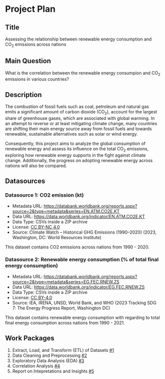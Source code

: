 # Project Plan

## Title
<!-- Give your project a short title. -->
Assessing the relationship between renewable energy consumption and CO<sub>2</sub> emissions across nations

## Main Question

<!-- Think about one main question you want to answer based on the data. -->
What is the correlation between the renewable energy consumpion and CO<sub>2</sub> emissions in various countries?

## Description

<!-- Describe your data science project in max. 200 words. Consider writing about why and how you attempt it. -->
The combustion of fossil fuels such as coal, petroleum and natural gas emits a significant amount of carbon dioxide (CO<sub>2</sub>), account for the largest share of greenhouse gases, which are associated with global warming. In an attempt to reverse or at least mitigating climate change, many countries are shifting their main energy source away from fossil fuels and towards renewable, sustainable alternatives such as solar or wind energy. 

Consequently, this project aims to analyze the global consumption of renewable energy and assess its influence on the total CO<sub>2</sub> emissions, exploring how renewable energy supports in the fight against climate change. Additionally, the progress on adopting renewable energy across nations will also be compared.

## Datasources

<!-- Describe each datasources you plan to use in a section. Use the prefic "DatasourceX" where X is the id of the datasource. -->

### Datasource 1: CO2 emission (kt)
* Metadata URL: https://databank.worldbank.org/reports.aspx?source=2&type=metadata&series=EN.ATM.CO2E.KT
* Data URL: https://data.worldbank.org/indicator/EN.ATM.CO2E.KT
* Data Type: CSVs inside a ZIP archive
* License: [CC BY-NC 4.0][cc-by-nc-4]
* Source: Climate Watch – Historical GHG Emissions (1990–2020) (2023, Washington, DC: World Resources Institute)

This dataset contains CO2 emissions across nations from 1990 - 2020.

### Datasource 2: Renewable energy consumption (% of total final energy consumption)
* Metadata URL: https://databank.worldbank.org/reports.aspx?source=2&type=metadata&series=EG.FEC.RNEW.ZS
* Data URL: https://data.worldbank.org/indicator/EG.FEC.RNEW.ZS
* Data Type: CSVs inside a ZIP archive
* License: [CC BY-4.0][cc-by-4]
* Source: IEA, IRENA, UNSD, World Bank, and WHO (2023 Tracking SDG 7: The Energy Progress Report, Washington DC)

This dataset contains renewable energy consumption with regarding to total final energy consumption across nations from 1990 - 2021.

## Work Packages

<!-- List of work packages ordered sequentially, each pointing to an issue with more details. -->

1. Extract, Load, and Transform (ETL) of Datasets [#1][i1]
2. Data Cleaning and Preprocessing [#2][i2]
3. Exploratory Data Analysis (EDA) [#3][i3]
4. Correlation Analysis [#4][i4]
5. Report on Intepretations and Insights [#5][i5]

[i1]: https://github.com/nathan-vo810/FAU_MADE_SS24/issues/1
[i2]: https://github.com/nathan-vo810/FAU_MADE_SS24/issues/2
[i3]: https://github.com/nathan-vo810/FAU_MADE_SS24/issues/3
[i4]: https://github.com/nathan-vo810/FAU_MADE_SS24/issues/4
[i5]: https://github.com/nathan-vo810/FAU_MADE_SS24/issues/5
[cc-by-4]: https://creativecommons.org/licenses/by/4.0/
[cc-by-nc-4]: https://creativecommons.org/licenses/by-nc/4.0/
